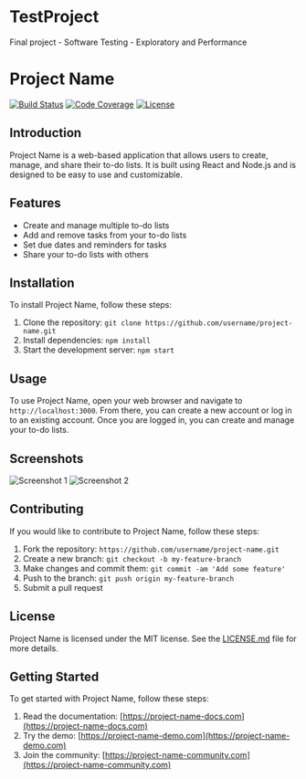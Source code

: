 # TestProject
Final project - Software Testing - Exploratory and Performance


# Project Name

[![Build Status](https://img.shields.io/travis/username/project-name.svg?style=flat-square)](https://travis-ci.org/username/project-name)
[![Code Coverage](https://img.shields.io/codecov/c/github/username/project-name.svg?style=flat-square)](https://codecov.io/github/username/project-name)
[![License](https://img.shields.io/github/license/username/project-name.svg?style=flat-square)](https://github.com/username/project-name/blob/master/LICENSE.md)

## Introduction

Project Name is a web-based application that allows users to create, manage, and share their to-do lists. It is built using React and Node.js and is designed to be easy to use and customizable.

## Features

- Create and manage multiple to-do lists
- Add and remove tasks from your to-do lists
- Set due dates and reminders for tasks
- Share your to-do lists with others

## Installation

To install Project Name, follow these steps:

1. Clone the repository: `git clone https://github.com/username/project-name.git`
2. Install dependencies: `npm install`
3. Start the development server: `npm start`

## Usage

To use Project Name, open your web browser and navigate to `http://localhost:3000`. From there, you can create a new account or log in to an existing account. Once you are logged in, you can create and manage your to-do lists.

## Screenshots

![Screenshot 1](/screenshots/screenshot1.png)
![Screenshot 2](/screenshots/screenshot2.png)

## Contributing

If you would like to contribute to Project Name, follow these steps:

1. Fork the repository: `https://github.com/username/project-name.git`
2. Create a new branch: `git checkout -b my-feature-branch`
3. Make changes and commit them: `git commit -am 'Add some feature'`
4. Push to the branch: `git push origin my-feature-branch`
5. Submit a pull request

## License

Project Name is licensed under the MIT license. See the [LICENSE.md](LICENSE.md) file for more details.

## Getting Started

To get started with Project Name, follow these steps:

1. Read the documentation: [https://project-name-docs.com](https://project-name-docs.com)
2. Try the demo: [https://project-name-demo.com](https://project-name-demo.com)
3. Join the community: [https://project-name-community.com](https://project-name-community.com)
